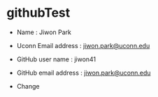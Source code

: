 # githubTest

- Name : Jiwon Park
- Uconn Email address : jiwon.park@uconn.edu
- GitHub user name : jiwon41
- GitHub email address : jiwon.park@uconn.edu

- Change